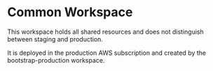# Common Workspace

This workspace holds all shared resources and does not distinguish between
staging and production.

It is deployed in the production AWS subscription and created by the
bootstrap-production workspace.
